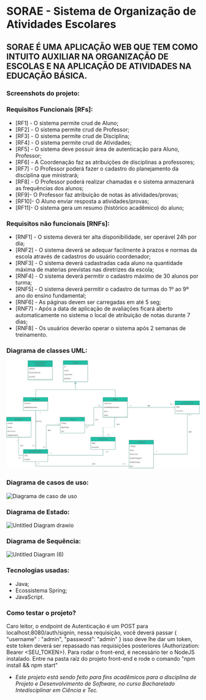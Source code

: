 # SORAE - Sistema de Organização de Atividades Escolares

## SORAE É UMA APLICAÇÃO WEB QUE TEM COMO INTUITO AUXILIAR NA ORGANIZAÇÃO DE ESCOLAS E NA APLICAÇÃO DE ATIVIDADES NA EDUCAÇÃO BÁSICA.

### Screenshots do projeto:

### Requisitos Funcionais [RFs]:

- [RF1] - O sistema permite crud de Aluno;
- [RF2] - O sistema permite crud de Professor;
- [RF3] - O sistema permite crud de Disciplina;
- [RF4] - O sistema permite crud de Atividades;
- [RF5] - O sistema deve possuir área de autenticação para Aluno, Professor;
- [RF6] - A Coordenação faz as atribuições de disciplinas a professores;
- [RF7] - O Professor poderá fazer o cadastro do planejamento da disciplina que ministrará;
- [RF8] - O Professor poderá realizar chamadas e o sistema armazenará as frequências dos alunos;
- [RF9]- O Professor faz atribuição de notas às atividades/provas;
- [RF10]- O Aluno enviar resposta a atividades/provas;
- [RF11]- O sistema gera um resumo (histórico acadêmico) do aluno;

### Requisitos não funcionais [RNFs]:

- [RNF1] - O sistema deverá ter alta disponibilidade, ser operável 24h por dia;
- [RNF2] - O sistema deverá se adequar facilmente à prazos e normas da escola através de cadastros do usuário coordenador;
- [RNF3] - O sistema deverá cadastradas cada aluno na quantidade máxima de materias previstas nas diretrizes da escola;
- [RNF4] - O sistema deverá permitir o cadastro máximo de 30 alunos por turma;
- [RNF5] - O sistema deverá permitir o cadastro de turmas do 1º ao 9º ano do ensino fundamental;
- [RNF6] - As páginas devem ser carregadas em até 5 seg;
- [RNF7] - Após a data de aplicação de avaliações ficará aberto automaticamente no sistema o local de atribuição de notas durante 7 dias;
- [RNF8] - Os usuários deverão operar o sistema após 2 semanas de treinamento.

### Diagrama de classes UML:

![texto](./modelo-sorae-v1.png)

### Diagrama de casos de uso:

![Diagrama de caso de uso](https://user-images.githubusercontent.com/86702133/149666606-64ce548a-71b6-49db-a012-cf42f0f3c18d.png)

### Diagrama de Estado:

![Untitled Diagram drawio](https://user-images.githubusercontent.com/86702133/149948798-b2c7c1d4-5a26-44a9-a367-81d641bf33f0.png)

### Diagrama de Sequência:

![Untitled Diagram (6)](https://user-images.githubusercontent.com/86702133/150019269-9c95511b-e99e-4c18-8b05-7284e6832af2.jpg)


### Tecnologias usadas:

- Java;
- Ecossistema Spring;
- JavaScript.

### Como testar o projeto?

Caro leitor, o endpoint de Autenticação é um POST para localhost:8080/auth/signin, nessa requisição, você deverá passar
{
"username" : "admin",
"password": "admin"
}
isso deve lhe dar um token, este token deverá ser repassado nas requisições posteriores (Authorization: Bearer <SEU_TOKEN>). Para rodar o front-end, é necessário ter o NodeJS instalado. Entre na pasta raíz do projeto front-end e rode o comando 
"npm install && 
npm start"

- _Este projeto está sendo feito para fins acadêmicos para a disciplina de Projeto e Desenvolvimento de Software, no curso Bacharelado Intedisciplinar em Ciência e Tec._

